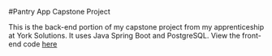 #Pantry App Capstone Project

This is the back-end portion of my capstone project from my apprenticeship at York Solutions. It uses Java Spring Boot and PostgreSQL. 
View the front-end code [here](https://github.com/bryturner/pantry-capstone-fe)
